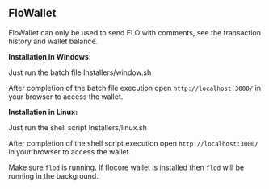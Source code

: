 FloWallet
---------

FloWallet can only be used to send FLO with comments, see the transaction history and wallet balance.

**Installation in Windows:**

Just run the batch file Installers/window.sh

After completion of the batch file execution open `http://localhost:3000/` in your browser to access the wallet.


**Installation in Linux:**

Just run the shell script Installers/linux.sh

After completion of the shell script execution open `http://localhost:3000/` in your browser to access the wallet.


Make sure `flod` is running. If flocore wallet is installed then `flod` will be running in the background.
